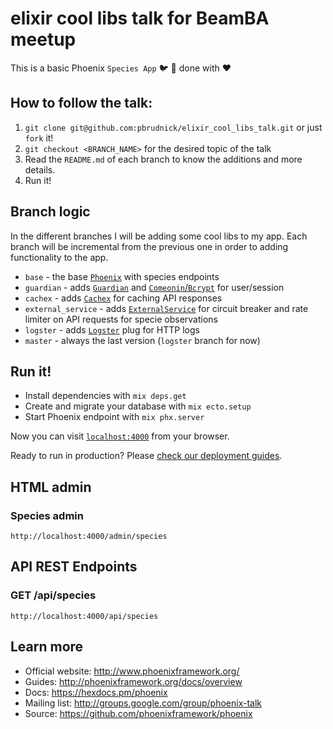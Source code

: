 # elixir cool libs talk for BeamBA meetup

This is a basic Phoenix `Species App` :bird: :herb: done with :heart: 

## How to follow the talk:
 1. `git clone git@github.com:pbrudnick/elixir_cool_libs_talk.git` or just `fork` it!
 2. `git checkout <BRANCH_NAME>` for the desired topic of the talk
 3. Read the `README.md` of each branch to know the additions and more details.
 4. Run it!

## Branch logic
In the different branches I will be adding some cool libs to my app. 
Each branch will be incremental from the previous one in order to adding functionality to the app.

 * `base` - the base [`Phoenix`](https://github.com/phoenixframework/phoenix) with species endpoints
 * `guardian` - adds [`Guardian`](https://github.com/ueberauth/guardian) and [`Comeonin`/`Bcrypt`](https://github.com/riverrun/comeonin) for user/session
 * `cachex` - adds [`Cachex`](https://github.com/whitfin/cachex) for caching API responses
 * `external_service` - adds [`ExternalService`](https://github.com/jvoegele/external_service) for circuit breaker and rate limiter on API requests for specie observations
 * `logster` - adds [`Logster`](https://github.com/navinpeiris/logster) plug for HTTP logs
 * `master` - always the last version (`logster` branch for now)

## Run it!

  * Install dependencies with `mix deps.get`
  * Create and migrate your database with `mix ecto.setup`
  * Start Phoenix endpoint with `mix phx.server`

Now you can visit [`localhost:4000`](http://localhost:4000) from your browser.

Ready to run in production? Please [check our deployment guides](http://www.phoenixframework.org/docs/deployment).

## HTML admin
### Species admin
`http://localhost:4000/admin/species`

## API REST Endpoints
### GET /api/species
`http://localhost:4000/api/species`

## Learn more

  * Official website: http://www.phoenixframework.org/
  * Guides: http://phoenixframework.org/docs/overview
  * Docs: https://hexdocs.pm/phoenix
  * Mailing list: http://groups.google.com/group/phoenix-talk
  * Source: https://github.com/phoenixframework/phoenix
